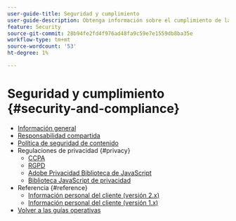 ```yaml
---
user-guide-title: Seguridad y cumplimiento
user-guide-description: Obtenga información sobre el cumplimiento de la normativa y las responsabilidades del comerciante para mantener un proyecto de Adobe Commerce seguro.
feature: Security
source-git-commit: 28b94fe2fd4f976ad48fa9c59e7e1559db8ba35e
workflow-type: tm+mt
source-wordcount: '53'
ht-degree: 1%

---
```



# Seguridad y cumplimiento {#security-and-compliance}

- [Información general](overview.md)
- [Responsabilidad compartida](shared-responsibility.md)
- [Política de seguridad de contenido](content-security-policy.md)
- Regulaciones de privacidad {#privacy}
   - [CCPA](privacy/ccpa.md)
   - [RGPD](privacy/gdpr.md)
   - [Adobe Privacidad Biblioteca de JavaScript](privacy/adobe-javascript-library.md)
   - [Biblioteca JavaScript de privacidad](privacy/javascript-library.md)
- Referencia {#reference}
   - [Información personal del cliente (versión 2.x)](privacy/data-m2.md)
   - [Información personal del cliente (versión 1.x)](privacy/data-m1.md)
- [Volver a las guías operativas](https://experienceleague.adobe.com/docs/commerce-operations/operational-guides/home.html)

